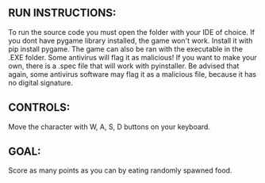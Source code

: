 RUN INSTRUCTIONS:
------------------------------------------------------------------------------------------------------------
To run the source code you must open the folder with your IDE of choice.
If you dont have pygame library installed, the game won't work. Install it with pip install pygame.
The game can also be ran with the executable in the .EXE folder. Some antivirus will flag it as malicious!
If you want to make your own, there is a .spec file that will work with pyinstaller. Be advised that again, 
some antivirus software may flag it as a malicious file, because it has no digital signature.

CONTROLS:
------------------------------------------------------------------------------------------------------------
Move the character with W, A, S, D buttons on your keyboard. 

GOAL:
------------------------------------------------------------------------------------------------------------
Score as many points as you can by eating randomly spawned food.